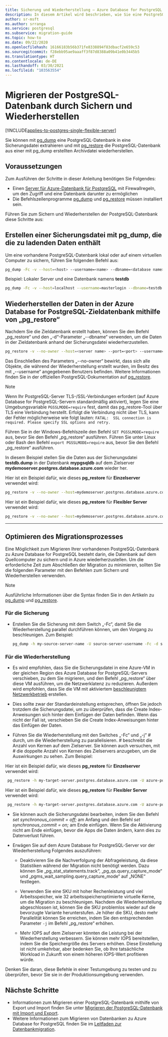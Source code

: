 ```yaml
---
title: Sicherung und Wiederherstellung – Azure Database for PostgreSQL – Einzelserver
description: In diesem Artikel wird beschrieben, wie Sie eine PostgreSQL-Datenbank in eine Sicherungsdatei extrahieren und mithilfe einer mit pg_dump erstellten Datei in Azure Database for PostgreSQL (Einzelserver) wiederherstellen.
author: sr-msft
ms.author: srranga
ms.service: postgresql
ms.subservice: migration-guide
ms.topic: how-to
ms.date: 09/22/2020
ms.openlocfilehash: 16166183b56b371fe8338894f83dbacf2e659c53
ms.sourcegitcommit: f28ebb95ae9aaaff3f87d8388a09b41e0b3445b5
ms.translationtype: HT
ms.contentlocale: de-DE
ms.lasthandoff: 03/30/2021
ms.locfileid: "103563554"
---
```

# <a name="migrate-your-postgresql-database-using-dump-and-restore"></a>Migrieren der PostgreSQL-Datenbank durch Sichern und Wiederherstellen
[!INCLUDE[applies-to-postgres-single-flexible-server](includes/applies-to-postgres-single-flexible-server.md)]

Sie können mit [pg_dump](https://www.postgresql.org/docs/current/static/app-pgdump.html) eine PostgreSQL-Datenbank in eine Sicherungsdatei extrahieren und mit [pg_restore](https://www.postgresql.org/docs/current/static/app-pgrestore.html) die PostgreSQL-Datenbank aus einer mit pg_dump erstellten Archivdatei wiederherstellen.

## <a name="prerequisites"></a>Voraussetzungen
Zum Ausführen der Schritte in dieser Anleitung benötigen Sie Folgendes:
- Einen [Server für Azure-Datenbank für PostgreSQL](quickstart-create-server-database-portal.md) mit Firewallregeln, um den Zugriff und eine Datenbank darunter zu ermöglichen
- Die Befehlszeilenprogramme [pg_dump](https://www.postgresql.org/docs/current/static/app-pgdump.html) und [pg_restore](https://www.postgresql.org/docs/current/static/app-pgrestore.html) müssen installiert sein.

Führen Sie zum Sichern und Wiederherstellen der PostgreSQL-Datenbank diese Schritte aus:

## <a name="create-a-dump-file-using-pg_dump-that-contains-the-data-to-be-loaded"></a>Erstellen einer Sicherungsdatei mit pg_dump, die die zu ladenden Daten enthält
Um eine vorhandene PostgreSQL-Datenbank lokal oder auf einem virtuellen Computer zu sichern, führen Sie folgenden Befehl aus:
```bash
pg_dump -Fc -v --host=<host> --username=<name> --dbname=<database name> -f <database>.dump
```
Beispiel: Lokaler Server und eine Datenbank namens **testdb**
```bash
pg_dump -Fc -v --host=localhost --username=masterlogin --dbname=testdb -f testdb.dump
```


## <a name="restore-the-data-into-the-target-azure-database-for-postgresql-using-pg_restore"></a>Wiederherstellen der Daten in der Azure Database for PostgreSQL-Zieldatenbank mithilfe von „pg_restore“
Nachdem Sie die Zieldatenbank erstellt haben, können Sie den Befehl „pg_restore“ und den „-d“-Parameter „--dbname“ verwenden, um die Daten in der Zieldatenbank anhand der Sicherungsdatei wiederherzustellen.
```bash
pg_restore -v --no-owner --host=<server name> --port=<port> --username=<user-name> --dbname=<target database name> <database>.dump
```

Das Einschließen des Parameters „--no-owner“ bewirkt, dass sich alle Objekte, die während der Wiederherstellung erstellt wurden, im Besitz des mit „--username“ angegebenen Benutzers befinden. Weitere Informationen finden Sie in der offiziellen PostgreSQL-Dokumentation auf [pg_restore](https://www.postgresql.org/docs/9.6/static/app-pgrestore.html).

> [!NOTE]
> Wenn Ihr PostgreSQL-Server TLS-/SSL-Verbindungen erfordert (auf Azure Database for PostgreSQL-Servern standardmäßig aktiviert), legen Sie eine Umgebungsvariable `PGSSLMODE=require` fest, damit das pg_restore-Tool über TLS eine Verbindung herstellt. Erfolgt die Verbindung nicht über TLS, kann der Fehler möglicherweise wie folgt lauten: `FATAL:  SSL connection is required. Please specify SSL options and retry.`
>
> Führen Sie in der Windows-Befehlszeile den Befehl `SET PGSSLMODE=require` aus, bevor Sie den Befehl „pg_restore“ ausführen. Führen Sie unter Linux oder Bash den Befehl `export PGSSLMODE=require` aus, bevor Sie den Befehl „pg_restore“ ausführen.
>

In diesem Beispiel stellen Sie die Daten aus der Sicherungsdatei **testdb.dump** in der Datenbank **mypgsqldb** auf dem Zielserver **mydemoserver.postgres.database.azure.com** wieder her.

Hier ist ein Beispiel dafür, wie dieses **pg_restore** für **Einzelserver** verwendet wird:

```bash
pg_restore -v --no-owner --host=mydemoserver.postgres.database.azure.com --port=5432 --username=mylogin@mydemoserver --dbname=mypgsqldb testdb.dump
```
Hier ist ein Beispiel dafür, wie dieses **pg_restore** für **Flexibler Server** verwendet wird:

```bash
pg_restore -v --no-owner --host=mydemoserver.postgres.database.azure.com --port=5432 --username=mylogin --dbname=mypgsqldb testdb.dump
```
---

## <a name="optimizing-the-migration-process"></a>Optimieren des Migrationsprozesses

Eine Möglichkeit zum Migrieren Ihrer vorhandenen PostgreSQL-Datenbank zu Azure Database for PostgreSQL besteht darin, die Datenbank auf dem Quellcomputer zu sichern und in Azure wiederherzustellen. Um die erforderliche Zeit zum Abschließen der Migration zu minimieren, sollten Sie die folgenden Parameter mit den Befehlen zum Sichern und Wiederherstellen verwenden.

> [!NOTE]
> Ausführliche Informationen über die Syntax finden Sie in den Artikeln zu [pg_dump](https://www.postgresql.org/docs/current/static/app-pgdump.html) und [pg_restore](https://www.postgresql.org/docs/current/static/app-pgrestore.html).
>

### <a name="for-the-backup"></a>Für die Sicherung
- Erstellen Sie die Sicherung mit dem Switch „-Fc“, damit Sie die Wiederherstellung parallel durchführen können, um den Vorgang zu beschleunigen. Zum Beispiel:

    ```bash
    pg_dump -h my-source-server-name -U source-server-username -Fc -d source-databasename -f Z:\Data\Backups\my-database-backup.dump
    ```

### <a name="for-the-restore"></a>Für die Wiederherstellung
- Es wird empfohlen, dass Sie die Sicherungsdatei in eine Azure-VM in der gleichen Region des Azure Database for PostgreSQL-Servers verschieben, zu dem Sie migrieren, und den Befehl „pg_restore“ über diese VM ausführen, um die Netzwerklatenz zu reduzieren. Außerdem wird empfohlen, dass Sie die VM mit aktiviertem [beschleunigtem Netzwerkbetrieb](../virtual-network/create-vm-accelerated-networking-powershell.md) erstellen.

- Dies sollte zwar der Standardeinstellung entsprechen, öffnen Sie jedoch trotzdem die Sicherungsdatei, um zu überprüfen, dass die Create Index-Anweisungen sich hinter dem Einfügen der Daten befinden. Wenn das nicht der Fall ist, verschieben Sie die Create Index-Anweisungen hinter das Einfügen der Daten.

- Führen Sie die Wiederherstellung mit den Switches „-Fc“ und „-j“ *#* durch, um die Wiederherstellung zu parallelisieren. *#* beschreibt die Anzahl von Kernen auf dem Zielserver. Sie können auch versuchen, mit *#* die doppelte Anzahl von Kernen des Zielservers anzugeben, um die Auswirkungen zu sehen. Zum Beispiel:

Hier ist ein Beispiel dafür, wie dieses **pg_restore** für **Einzelserver** verwendet wird:
```bash
 pg_restore -h my-target-server.postgres.database.azure.com -U azure-postgres-username@my-target-server -Fc -j 4 -d my-target-databasename Z:\Data\Backups\my-database-backup.dump
```
Hier ist ein Beispiel dafür, wie dieses **pg_restore** für **Flexibler Server** verwendet wird:
```bash
 pg_restore -h my-target-server.postgres.database.azure.com -U azure-postgres-username@my-target-server -Fc -j 4 -d my-target-databasename Z:\Data\Backups\my-database-backup.dump
 ```

- Sie können auch die Sicherungsdatei bearbeiten, indem Sie den Befehl *set synchronous_commit = off;* am Anfang und den Befehl *set synchronous_commit = on;* am Ende einfügen. Wenn Sie die Aktivierung nicht am Ende einfügen, bevor die Apps die Daten ändern, kann dies zu Datenverlust führen.

- Erwägen Sie auf dem Azure Database for PostgreSQL-Server vor der Wiederherstellung Folgendes auszuführen:
    - Deaktivieren Sie die Nachverfolgung der Abfrageleistung, da diese Statistiken während der Migration nicht benötigt werden. Dazu können Sie „pg_stat_statements.track“, „pg_qs.query_capture_mode“ und „pgms_wait_sampling.query_capture_mode“ auf „NONE“ festlegen.

    - Verwenden Sie eine SKU mit hoher Rechenleistung und viel Arbeitsspeicher, wie 32 arbeitsspeicheroptimierte virtuelle Kerne, um die Migration zu beschleunigen. Nachdem die Wiederherstellung abgeschlossen ist, können Sie die SKU problemlos wieder auf die bevorzugte Variante herunterstufen. Je höher die SKU, desto mehr Parallelität können Sie erreichen, indem Sie den entsprechenden Parameter `-j` im Befehl „pg_restore“ erhöhen.

    - Mehr IOPS auf dem Zielserver könnten die Leistung bei der Wiederherstellung verbessern. Sie können mehr IOPS bereitstellen, indem Sie die Speichergröße des Servers erhöhen. Diese Einstellung ist nicht umkehrbar, aber bedenken Sie, ob Ihre tatsächliche Workload in Zukunft von einem höheren IOPS-Wert profitieren würde.

Denken Sie daran, diese Befehle in einer Testumgebung zu testen und zu überprüfen, bevor Sie sie in der Produktionsumgebung verwenden.

## <a name="next-steps"></a>Nächste Schritte
- Informationen zum Migrieren einer PostgreSQL-Datenbank mithilfe von Export und Import finden Sie unter [Migrieren der PostgreSQL-Datenbank mit Import und Export](howto-migrate-using-export-and-import.md).
- Weitere Informationen zum Migrieren von Datenbanken zu Azure Database for PostgreSQL finden Sie im [Leitfaden zur Datenbankmigration](https://aka.ms/datamigration).
